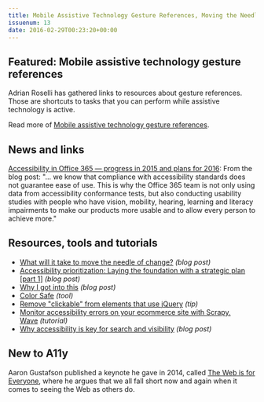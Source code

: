 ```yaml
---
title: Mobile Assistive Technology Gesture References, Moving the Needle of Change, Why I Got Into This and More
issuenum: 13
date: 2016-02-29T00:23:20+00:00
---
```


## Featured: Mobile assistive technology gesture references

Adrian Roselli has gathered links to resources about gesture references. Those are shortcuts to tasks that you can perform while assistive technology is active.

Read more of [Mobile assistive technology gesture references](http://adrianroselli.com/2016/02/mobile-assistive-technology-gesture-references.html).

## News and links

[Accessibility in Office 365 — progress in 2015 and plans for 2016](https://blogs.office.com/2016/02/22/accessibility-in-office-365-progress-in-2015-and-plans-for-2016/): From the blog post: "... we know that compliance with accessibility standards does not guarantee ease of use. This is why the Office 365 team is not only using data from accessibility conformance tests, but also conducting usability studies with people who have vision, mobility, hearing, learning and literacy impairments to make our products more usable and to allow every person to achieve more."

## Resources, tools and tutorials

* [What will it take to move the needle of change?](http://webaim.org/blog/moving-the-needle-of-change/) _(blog post)_
* [Accessibility prioritization: Laying the foundation with a strategic plan \[part 1\]](http://www.deque.com/blog/accessibility-prioritization-laying-foundation-strategic-plan/) _(blog post)_
* [Why I got into this](http://simplyaccessible.com/article/why-i-got-into-this/) _(blog post)_
* [Color Safe](http://colorsafe.co) _(tool)_
* [Remove "clickable" from elements that use jQuery](https://twitter.com/stevefaulkner/status/703213880256794624) _(tip)_
* [Monitor accessibility errors on your ecommerce site with Scrapy, Wave](http://www.practicalecommerce.com/articles/97062-Monitor-Accessibility-Errors-on-Your-Ecommerce-Site-with-Scrapy-WAVE) _(tutorial)_
* [Why accessibility is key for search and visibility](https://searchenginewatch.com/2016/02/25/why-accessibility-is-key-for-search-and-visibility/) _(blog post)_

## New to A11y

Aaron Gustafson published a keynote he gave in 2014, called [The Web is for Everyone](https://medium.com/@AaronGustafson/the-web-is-for-everyone-856e6cbc89ac), where he argues that we all fall short now and again when it comes to seeing the Web as others do.